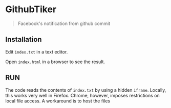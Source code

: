 GithubTiker
=================

> Facebook's notification from github commit

Installation
-----

Edit `index.txt` in a text editor.

Open `index.html` in a browser to see the result.

RUN
--------------

The code reads the contents of `index.txt` by using a hidden `iframe`.
Locally, this works very well in Firefox. Chrome, however, imposes
restrictions on local file access. A workaround is to host the files
